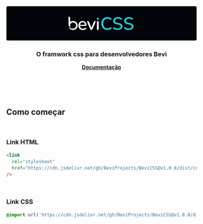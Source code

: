 <img src='./public/doc/cover.png' title='BeviCSS' alt='Logo BeviCSS' />
<div align="center">
  <h3>O framwork css para desenvolvedores Bevi</h3>
  	<span>
		<a href="https://github.com/BeviProjects/BeviCSS/wiki"><strong>Documentação</strong></a>
	</span>
</div>

<br />
<br />
<br />
<br />

## Como começar

<br />

### Link HTML

```html
<link
  rel="stylesheet"
  href="https://cdn.jsdelivr.net/gh/BeviProjects/BeviCSS@v1.0.8/dist/compressed/bevi.css"
/>
```

<br/>

### Link CSS

```css
@import url('https://cdn.jsdelivr.net/gh/BeviProjects/BeviCSS@v1.0.8/dist/compressed/bevi.css');
```
